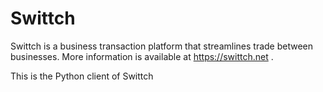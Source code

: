 # Swittch
Swittch is a business transaction platform that streamlines trade between businesses.
More information is available at https://swittch.net .


This is the Python client of Swittch
